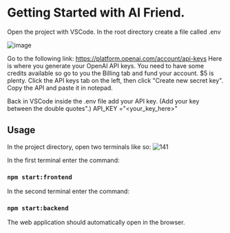 # Getting Started with AI Friend.
Open the project with VSCode.
In the root directory create a file called .env

![image](https://github.com/l1legend/AI-Friend/assets/28288764/40fab7e3-4d73-4794-b3e9-601f9bc1f684)

Go to the following link:
https://platform.openai.com/account/api-keys
Here is where you generate your OpenAI API keys.
You need to have some credits available so go to you the Billing tab and fund your account. $5 is plenty.
Click the API keys tab on the left, then click "Create new secret key". Copy the API and paste it in notepad. 

Back in VSCode inside the .env file add your API key. (Add your key between the double quotes".)
API_KEY ="<your_key_here>"


## Usage
In the project directory, open two terminals like so:
![141](https://github.com/l1legend/AI-Friend/assets/28288764/07472c9d-522c-4a41-88f0-4e0db2cd1bb5)

In the first terminal enter the command:
### `npm start:frontend`

In the second terminal enter the command:
### `npm start:backend`

The web application should automatically open in the browser. 




